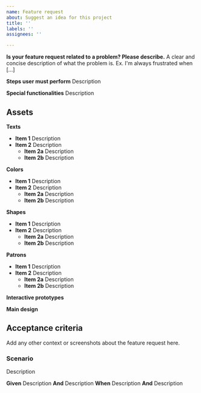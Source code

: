 ```yaml
---
name: Feature request
about: Suggest an idea for this project
title: ''
labels: ''
assignees: ''

---
```


**Is your feature request related to a problem? Please describe.**
A clear and concise description of what the problem is. Ex. I'm always frustrated when [...]

**Steps user must perform**
Description

**Special functionalities**
Description

## Assets

**Texts**
* **Item 1** Description
* **Item 2** Description
  * **Item 2a** Description
  * **Item 2b** Description

**Colors**
* **Item 1** Description
* **Item 2** Description
  * **Item 2a** Description
  * **Item 2b** Description

**Shapes**
* **Item 1** Description
* **Item 2** Description
  * **Item 2a** Description
  * **Item 2b** Description

**Patrons**
* **Item 1** Description
* **Item 2** Description
  * **Item 2a** Description
  * **Item 2b** Description

**Interactive prototypes**


**Main design**


## Acceptance criteria
Add any other context or screenshots about the feature request here.

### Scenario 
Description

  **Given** Description
  **And** Description
  **When** Description
  **And** Description
